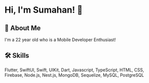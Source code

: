 # Hi, I'm Sumahan! 👋

## 🚀 About Me
I'm a 22 year old who is a Mobile Developer Enthusiast!

## 🛠 Skills
Flutter, SwiftUI, Swift, UIKit, Dart, Javascript, TypeScript, HTML, CSS, Firebase, Node.js, Nest.js, MongoDB, Sequelize, MySQL, PostgreSQL
